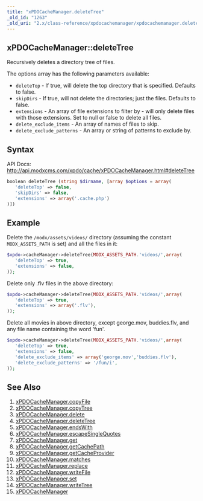 ```yaml
---
title: "xPDOCacheManager.deleteTree"
_old_id: "1263"
_old_uri: "2.x/class-reference/xpdocachemanager/xpdocachemanager.deletetree"
---
```


## xPDOCacheManager::deleteTree

Recursively deletes a directory tree of files.

The options array has the following parameters available:

- `deleteTop` - If true, will delete the top directory that is specified. Defaults to false.
- `skipDirs` - If true, will not delete the directories; just the files. Defaults to false.
- `extensions` - An array of file extensions to filter by - will only delete files with those extensions. Set to null or false to delete all files.
- `delete_exclude_items` - An array of names of files to skip.
- `delete_exclude_patterns` - An array or string of patterns to exclude by.

## Syntax

API Docs: <http://api.modxcms.com/xpdo/cache/xPDOCacheManager.html#deleteTree>

``` php
boolean deleteTree (string $dirname, [array $options = array(
   'deleteTop' => false,
   'skipDirs' => false,
   'extensions' => array('.cache.php')
)])
```

## Example

Delete the `/modx/assets/videos/` directory (assuming the constant `MODX_ASSETS_PATH` is set) and all the files in it:

``` php
$xpdo->cacheManager->deleteTree(MODX_ASSETS_PATH.'videos/',array(
   'deleteTop' => true,
   'extensions' => false,
));
```

Delete only .flv files in the above directory:

``` php
$xpdo->cacheManager->deleteTree(MODX_ASSETS_PATH.'videos/',array(
   'deleteTop' => true,
   'extensions' => array('.flv'),
));
```

Delete all movies in above directory, except george.mov, buddies.flv, and any file name containing the word 'fun'.

``` php
$xpdo->cacheManager->deleteTree(MODX_ASSETS_PATH.'videos/',array(
   'deleteTop' => true,
   'extensions' => false,
   'delete_exclude_items' => array('george.mov','buddies.flv'),
   'delete_exclude_patterns' => '/fun/i',
));
```

## See Also

1. [xPDOCacheManager.copyFile](extending-modx/xpdo/class-reference/xpdocachemanager/xpdocachemanager.copyfile)
2. [xPDOCacheManager.copyTree](extending-modx/xpdo/class-reference/xpdocachemanager/xpdocachemanager.copytree)
3. [xPDOCacheManager.delete](extending-modx/xpdo/class-reference/xpdocachemanager/xpdocachemanager.delete)
4. [xPDOCacheManager.deleteTree](extending-modx/xpdo/class-reference/xpdocachemanager/xpdocachemanager.deletetree)
5. [xPDOCacheManager.endsWith](extending-modx/xpdo/class-reference/xpdocachemanager/xpdocachemanager.endswith)
6. [xPDOCacheManager.escapeSingleQuotes](extending-modx/xpdo/class-reference/xpdocachemanager/xpdocachemanager.escapesinglequotes)
7. [xPDOCacheManager.get](extending-modx/xpdo/class-reference/xpdocachemanager/xpdocachemanager.get)
8. [xPDOCacheManager.getCachePath](extending-modx/xpdo/class-reference/xpdocachemanager/xpdocachemanager.getcachepath)
9. [xPDOCacheManager.getCacheProvider](extending-modx/xpdo/class-reference/xpdocachemanager/xpdocachemanager.getcacheprovider)
10. [xPDOCacheManager.matches](extending-modx/xpdo/class-reference/xpdocachemanager/xpdocachemanager.matches)
11. [xPDOCacheManager.replace](extending-modx/xpdo/class-reference/xpdocachemanager/xpdocachemanager.replace)
12. [xPDOCacheManager.writeFile](extending-modx/xpdo/class-reference/xpdocachemanager/xpdocachemanager.writefile)
13. [xPDOCacheManager.set](extending-modx/xpdo/class-reference/xpdocachemanager/xpdocachemanager.set)
14. [xPDOCacheManager.writeTree](extending-modx/xpdo/class-reference/xpdocachemanager/xpdocachemanager.writetree)
15. [xPDOCacheManager](extending-modx/xpdo/class-reference/xpdocachemanager "xPDOCacheManager")
